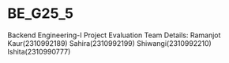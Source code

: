 # BE_G25_5
 Backend Engineering-I Project Evaluation 
Team Details:
Ramanjot Kaur(2310992189)
Sahira(2310992199)
Shiwangi(2310992210)
Ishita(2310990777)
